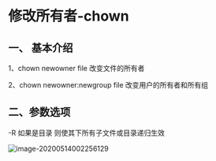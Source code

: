 # **修改所有者-chown**

 

## 一、 基本介绍

1、chown newowner file 改变文件的所有者

2、chown newowner:newgroup file 改变用户的所有者和所有组

 

## **二、参数选项**

-R 如果是目录 则使其下所有子文件或目录递归生效

![image-20200514002256129](https://gitee.com/BlacksJack/picture-bed/raw/master/img/20200910183434.png)